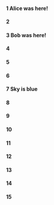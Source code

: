 #### 1 Alice was here!
#### 2
#### 3 Bob was here!
#### 4
#### 5
#### 6
#### 7 Sky is blue
#### 8
#### 9
#### 10
#### 11
#### 12
#### 13
#### 14
#### 15
